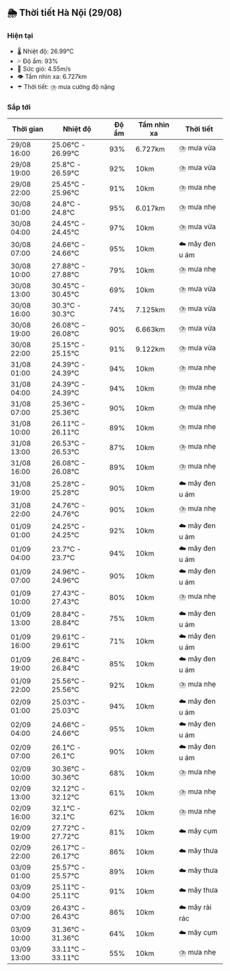 ## 🌦️ Thời tiết Hà Nội (29/08)

### Hiện tại

- 🌡️ Nhiệt độ: 26.99℃
- 💦 Độ ẩm: 93%
- 💨 Sức gió: 4.55m/s
- 👁️ Tầm nhìn xa: 6.727km
- ☂️ Thời tiết: ⛈️ mưa cường độ nặng

### Sắp tới

| Thời gian | Nhiệt độ | Độ ẩm | Tầm nhìn xa | Thời tiết |
| --- | --- | --- | --- | --- |
| 29/08 16:00 | 25.06℃ - 26.99℃ | 93% | 6.727km | ⛈️ mưa vừa |
| 29/08 19:00 | 25.8℃ - 26.59℃ | 92% | 10km | ⛈️ mưa vừa |
| 29/08 22:00 | 25.45℃ - 25.96℃ | 91% | 10km | ⛈️ mưa nhẹ |
| 30/08 01:00 | 24.8℃ - 24.8℃ | 95% | 6.017km | ⛈️ mưa nhẹ |
| 30/08 04:00 | 24.45℃ - 24.45℃ | 97% | 10km | ⛈️ mưa vừa |
| 30/08 07:00 | 24.66℃ - 24.66℃ | 95% | 10km | ☁️ mây đen u ám |
| 30/08 10:00 | 27.88℃ - 27.88℃ | 79% | 10km | ⛈️ mưa nhẹ |
| 30/08 13:00 | 30.45℃ - 30.45℃ | 69% | 10km | ⛈️ mưa vừa |
| 30/08 16:00 | 30.3℃ - 30.3℃ | 74% | 7.125km | ⛈️ mưa vừa |
| 30/08 19:00 | 26.08℃ - 26.08℃ | 90% | 6.663km | ⛈️ mưa vừa |
| 30/08 22:00 | 25.15℃ - 25.15℃ | 91% | 9.122km | ⛈️ mưa vừa |
| 31/08 01:00 | 24.39℃ - 24.39℃ | 94% | 10km | ⛈️ mưa nhẹ |
| 31/08 04:00 | 24.39℃ - 24.39℃ | 94% | 10km | ⛈️ mưa nhẹ |
| 31/08 07:00 | 25.36℃ - 25.36℃ | 90% | 10km | ⛈️ mưa nhẹ |
| 31/08 10:00 | 26.11℃ - 26.11℃ | 89% | 10km | ⛈️ mưa nhẹ |
| 31/08 13:00 | 26.53℃ - 26.53℃ | 87% | 10km | ⛈️ mưa nhẹ |
| 31/08 16:00 | 26.08℃ - 26.08℃ | 89% | 10km | ⛈️ mưa nhẹ |
| 31/08 19:00 | 25.28℃ - 25.28℃ | 90% | 10km | ☁️ mây đen u ám |
| 31/08 22:00 | 24.76℃ - 24.76℃ | 90% | 10km | ⛈️ mưa nhẹ |
| 01/09 01:00 | 24.25℃ - 24.25℃ | 92% | 10km | ☁️ mây đen u ám |
| 01/09 04:00 | 23.7℃ - 23.7℃ | 94% | 10km | ☁️ mây đen u ám |
| 01/09 07:00 | 24.96℃ - 24.96℃ | 90% | 10km | ☁️ mây đen u ám |
| 01/09 10:00 | 27.43℃ - 27.43℃ | 80% | 10km | ⛈️ mưa nhẹ |
| 01/09 13:00 | 28.84℃ - 28.84℃ | 75% | 10km | ☁️ mây đen u ám |
| 01/09 16:00 | 29.61℃ - 29.61℃ | 71% | 10km | ☁️ mây đen u ám |
| 01/09 19:00 | 26.84℃ - 26.84℃ | 85% | 10km | ☁️ mây đen u ám |
| 01/09 22:00 | 25.56℃ - 25.56℃ | 92% | 10km | ⛈️ mưa nhẹ |
| 02/09 01:00 | 25.03℃ - 25.03℃ | 94% | 10km | ☁️ mây đen u ám |
| 02/09 04:00 | 24.66℃ - 24.66℃ | 95% | 10km | ☁️ mây đen u ám |
| 02/09 07:00 | 26.1℃ - 26.1℃ | 90% | 10km | ☁️ mây đen u ám |
| 02/09 10:00 | 30.36℃ - 30.36℃ | 68% | 10km | ⛈️ mưa nhẹ |
| 02/09 13:00 | 32.12℃ - 32.12℃ | 61% | 10km | ⛈️ mưa nhẹ |
| 02/09 16:00 | 32.1℃ - 32.1℃ | 62% | 10km | ⛈️ mưa nhẹ |
| 02/09 19:00 | 27.72℃ - 27.72℃ | 81% | 10km | ☁️ mây cụm |
| 02/09 22:00 | 26.17℃ - 26.17℃ | 86% | 10km | ☁️ mây thưa |
| 03/09 01:00 | 25.57℃ - 25.57℃ | 89% | 10km | ☁️ mây thưa |
| 03/09 04:00 | 25.11℃ - 25.11℃ | 91% | 10km | ☁️ mây thưa |
| 03/09 07:00 | 26.43℃ - 26.43℃ | 86% | 10km | ☁️ mây rải rác |
| 03/09 10:00 | 31.36℃ - 31.36℃ | 64% | 10km | ☁️ mây cụm |
| 03/09 13:00 | 33.11℃ - 33.11℃ | 55% | 10km | ⛈️ mưa nhẹ |
